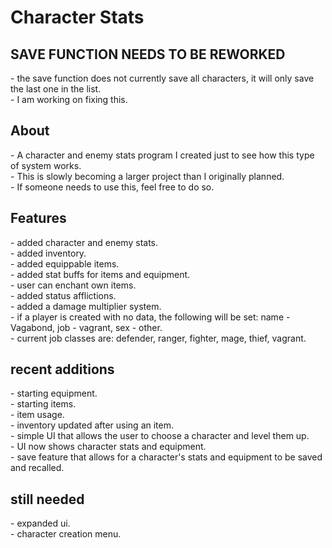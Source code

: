 # Character Stats
<h2>SAVE FUNCTION NEEDS TO BE REWORKED</h2>
- the save function does not currently save all characters, it will only save the last one in the list.<br>
- I am working on fixing this.<br>
<h2>About</h2>
- A character and enemy stats program I created just to see how this type of system works.<br>
- This is slowly becoming a larger project than I originally planned.<br>
- If someone needs to use this, feel free to do so.<br>
<h2>Features</h2>
- added character and enemy stats.<br>
- added inventory.<br>
- added equippable items.<br>
- added stat buffs for items and equipment.<br>
- user can enchant own items.<br>
- added status afflictions.<br>
- added a damage multiplier system.<br>
- if a player is created with no data, the following will be set: name - Vagabond, job - vagrant, sex - other.<br>
- current job classes are: defender, ranger, fighter, mage, thief, vagrant.<br>
<h2>recent additions</h2>
- starting equipment.<br>
- starting items.<br>
- item usage.<br>
- inventory updated after using an item.<br>
- simple UI that allows the user to choose a character and level them up.<br>
- UI now shows character stats and equipment.<br>
- save feature that allows for a character's stats and equipment to be saved and recalled.<br>
<h2>still needed</h2>
- expanded ui.<br>
- character creation menu.<br>
